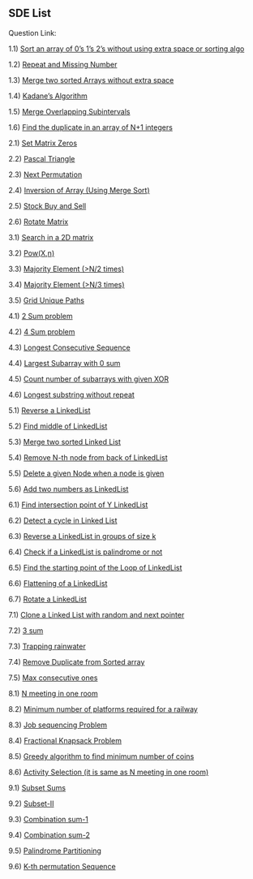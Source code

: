 ## SDE List

Question Link:

1.1) [Sort an array of 0’s 1’s 2’s without using extra space or sorting algo](https://leetcode.com/problems/sort-colors/)

1.2) [Repeat and Missing Number](https://www.geeksforgeeks.org/find-a-repeating-and-a-missing-number/)

1.3) [Merge two sorted Arrays without extra space](https://practice.geeksforgeeks.org/problems/merge-two-sorted-arrays-1587115620/1#)

1.4) [Kadane’s Algorithm](https://leetcode.com/problems/maximum-subarray/)

1.5) [Merge Overlapping Subintervals](https://leetcode.com/problems/merge-intervals/)

1.6) [Find the duplicate in an array of N+1 integers](https://leetcode.com/problems/find-the-duplicate-number/)

2.1) [Set Matrix Zeros](https://leetcode.com/problems/set-matrix-zeroes/)

2.2) [Pascal Triangle](https://leetcode.com/problems/pascals-triangle/)

2.3) [Next Permutation](https://leetcode.com/problems/next-permutation/)

2.4) [Inversion of Array (Using Merge Sort)](https://practice.geeksforgeeks.org/problems/inversion-of-array-1587115620/1/)

2.5) [Stock Buy and Sell](https://leetcode.com/problems/best-time-to-buy-and-sell-stock/)

2.6) [Rotate Matrix](https://leetcode.com/problems/rotate-image/)

3.1) [Search in a 2D matrix](https://leetcode.com/problems/search-a-2d-matrix/)

3.2) [Pow(X,n)](https://leetcode.com/problems/powx-n/)

3.3) [Majority Element (>N/2 times)](https://leetcode.com/problems/majority-element/)

3.4) [Majority Element (>N/3 times)](https://leetcode.com/problems/majority-element-ii/)

3.5) [Grid Unique Paths](https://leetcode.com/problems/unique-paths/)

4.1) [2 Sum problem](https://leetcode.com/problems/two-sum/)

4.2) [4 Sum problem](https://leetcode.com/problems/4sum/)

4.3) [Longest Consecutive Sequence](https://leetcode.com/problems/longest-consecutive-sequence/)

4.4) [Largest Subarray with 0 sum](https://practice.geeksforgeeks.org/problems/largest-subarray-with-0-sum/1#)

4.5) [Count number of subarrays with given XOR](https://www.geeksforgeeks.org/count-number-subarrays-given-xor/)

4.6) [Longest substring without repeat](https://leetcode.com/problems/longest-substring-without-repeating-characters/)

5.1) [Reverse a LinkedList](https://leetcode.com/problems/reverse-linked-list/)

5.2) [Find middle of LinkedList](https://leetcode.com/problems/middle-of-the-linked-list/)

5.3) [Merge two sorted Linked List](https://leetcode.com/problems/merge-two-sorted-lists/)

5.4) [Remove N-th node from back of LinkedList](https://leetcode.com/problems/remove-nth-node-from-end-of-list/)

5.5) [Delete a given Node when a node is given](https://leetcode.com/problems/delete-node-in-a-linked-list/)

5.6) [Add two numbers as LinkedList](https://leetcode.com/problems/add-two-numbers/)

6.1) [Find intersection point of Y LinkedList](https://leetcode.com/problems/intersection-of-two-linked-lists/)

6.2) [Detect a cycle in Linked List](https://leetcode.com/problems/linked-list-cycle/)

6.3) [Reverse a LinkedList in groups of size k](https://leetcode.com/problems/reverse-nodes-in-k-group/)

6.4) [Check if a LinkedList is palindrome or not](https://leetcode.com/problems/palindrome-linked-list/)

6.5) [Find the starting point of the Loop of LinkedList](https://leetcode.com/problems/linked-list-cycle-ii/)

6.6) [Flattening of a LinkedList](https://practice.geeksforgeeks.org/problems/flattening-a-linked-list/1)

6.7) [Rotate a LinkedList](https://leetcode.com/problems/rotate-list/)

7.1) [Clone a Linked List with random and next pointer](https://leetcode.com/problems/copy-list-with-random-pointer/)

7.2) [3 sum](https://leetcode.com/problems/3sum/)

7.3) [Trapping rainwater](https://leetcode.com/problems/trapping-rain-water/)

7.4) [Remove Duplicate from Sorted array](https://leetcode.com/problems/remove-duplicates-from-sorted-array/)

7.5) [Max consecutive ones](https://leetcode.com/problems/max-consecutive-ones/)

8.1) [N meeting in one room](https://practice.geeksforgeeks.org/problems/n-meetings-in-one-room-1587115620/1)

8.2) [Minimum number of platforms required for a railway](https://practice.geeksforgeeks.org/problems/minimum-platforms-1587115620/1#)

8.3) [Job sequencing Problem](https://practice.geeksforgeeks.org/problems/job-sequencing-problem-1587115620/1#)

8.4) [Fractional Knapsack Problem](https://practice.geeksforgeeks.org/problems/fractional-knapsack-1587115620/1)

8.5) [Greedy algorithm to find minimum number of coins](https://youtu.be/mVg9CfJvayM?list=PLgUwDviBIf0p4ozDR_kJJkONnb1wdx2Ma)

8.6) [Activity Selection (it is same as N meeting in one room)](https://practice.geeksforgeeks.org/problems/n-meetings-in-one-room-1587115620/1)

9.1) [Subset Sums](https://practice.geeksforgeeks.org/problems/subset-sums2234/1)

9.2) [Subset-II](https://leetcode.com/problems/subsets-ii/)

9.3) [Combination sum-1](https://leetcode.com/problems/combination-sum/)

9.4) [Combination sum-2](https://leetcode.com/problems/combination-sum-ii/)

9.5) [Palindrome Partitioning](https://leetcode.com/problems/palindrome-partitioning/)

9.6) [K-th permutation Sequence](https://leetcode.com/problems/permutation-sequence/)

